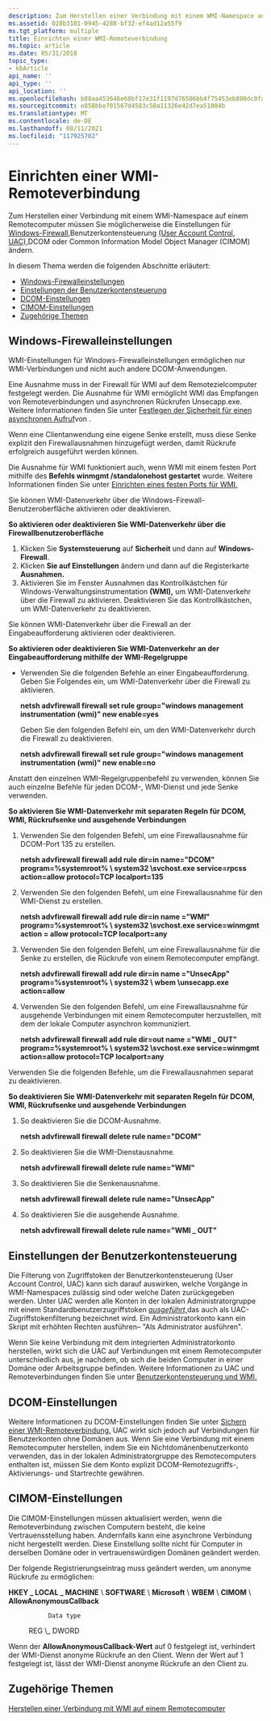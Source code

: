 ```yaml
---
description: Zum Herstellen einer Verbindung mit einem WMI-Namespace auf einem Remotecomputer müssen Sie möglicherweise die Einstellungen für Windows-Firewall, Benutzerkontensteuerung (User Account Control, UAC), DCOM oder Common Information Model Object Manager (CIMOM) ändern.
ms.assetid: 028b3101-0945-4288-bf32-ef4ad12a55f9
ms.tgt_platform: multiple
title: Einrichten einer WMI-Remoteverbindung
ms.topic: article
ms.date: 05/31/2018
topic_type:
- kbArticle
api_name: ''
api_type: ''
api_location: ''
ms.openlocfilehash: b88aa453646e60bf17e31f1197d76506bb4f75453eb800dc0fa272946a3bf8df
ms.sourcegitcommit: e858bbe701567d4583c50a11326e42d7ea51804b
ms.translationtype: MT
ms.contentlocale: de-DE
ms.lasthandoff: 08/11/2021
ms.locfileid: "117925702"
---
```

# <a name="setting-up-a-remote-wmi-connection"></a>Einrichten einer WMI-Remoteverbindung

Zum Herstellen einer Verbindung mit einem WMI-Namespace auf einem Remotecomputer müssen Sie möglicherweise die Einstellungen für [Windows-Firewall,](/previous-versions/windows/it-pro/windows-server-2008-R2-and-2008/cc754274(v=ws.11))Benutzerkontensteuerung [(User Account Control, UAC),](/previous-versions/aa905108(v=msdn.10))DCOM oder Common Information Model Object Manager (CIMOM) ändern.

In diesem Thema werden die folgenden Abschnitte erläutert:

-   [Windows-Firewalleinstellungen](#windows-firewall-settings)
-   [Einstellungen der Benutzerkontensteuerung](#user-account-control-settings)
-   [DCOM-Einstellungen](#dcom-settings)
-   [CIMOM-Einstellungen](#cimom-settings)
-   [Zugehörige Themen](#related-topics)

## <a name="windows-firewall-settings"></a>Windows-Firewalleinstellungen

WMI-Einstellungen für Windows-Firewalleinstellungen ermöglichen nur WMI-Verbindungen und nicht auch andere DCOM-Anwendungen.

Eine Ausnahme muss in der Firewall für WMI auf dem Remotezielcomputer festgelegt werden. Die Ausnahme für WMI ermöglicht WMI das Empfangen von Remoteverbindungen und asynchronen Rückrufen Unsecapp.exe. Weitere Informationen finden Sie unter [Festlegen der Sicherheit für einen asynchronen Aufruf](setting-security-on-an-asynchronous-call.md)von .

Wenn eine Clientanwendung eine eigene Senke erstellt, muss diese Senke explizit den Firewallausnahmen hinzugefügt werden, damit Rückrufe erfolgreich ausgeführt werden können.

Die Ausnahme für WMI funktioniert auch, wenn WMI mit einem festen Port mithilfe des **Befehls winmgmt /standalonehost gestartet** wurde. Weitere Informationen finden Sie unter [Einrichten eines festen Ports für WMI.](setting-up-a-fixed-port-for-wmi.md)

Sie können WMI-Datenverkehr über die Windows-Firewall-Benutzeroberfläche aktivieren oder deaktivieren.

**So aktivieren oder deaktivieren Sie WMI-Datenverkehr über die Firewallbenutzeroberfläche**

1.  Klicken Sie **Systemsteuerung** auf **Sicherheit** und dann auf **Windows-Firewall**.
2.  Klicken **Sie auf Einstellungen** ändern und dann auf die Registerkarte **Ausnahmen.**
3.  Aktivieren Sie im Fenster Ausnahmen das Kontrollkästchen für Windows-Verwaltungsinstrumentation **(WMI),** um WMI-Datenverkehr über die Firewall zu aktivieren. Deaktivieren Sie das Kontrollkästchen, um WMI-Datenverkehr zu deaktivieren.

Sie können WMI-Datenverkehr über die Firewall an der Eingabeaufforderung aktivieren oder deaktivieren.

**So aktivieren oder deaktivieren Sie WMI-Datenverkehr an der Eingabeaufforderung mithilfe der WMI-Regelgruppe**

-   Verwenden Sie die folgenden Befehle an einer Eingabeaufforderung. Geben Sie Folgendes ein, um WMI-Datenverkehr über die Firewall zu aktivieren.

    **netsh advfirewall firewall set rule group="windows management instrumentation (wmi)" new enable=yes**

    Geben Sie den folgenden Befehl ein, um den WMI-Datenverkehr durch die Firewall zu deaktivieren.

    **netsh advfirewall firewall set rule group="windows management instrumentation (wmi)" new enable=no**

Anstatt den einzelnen WMI-Regelgruppenbefehl zu verwenden, können Sie auch einzelne Befehle für jeden DCOM-, WMI-Dienst und jede Senke verwenden.

**So aktivieren Sie WMI-Datenverkehr mit separaten Regeln für DCOM, WMI, Rückrufsenke und ausgehende Verbindungen**

1.  Verwenden Sie den folgenden Befehl, um eine Firewallausnahme für DCOM-Port 135 zu erstellen.

    **netsh advfirewall firewall add rule dir=in name="DCOM" program=%systemroot% \\ system32 \\svchost.exe service=rpcss action=allow protocol=TCP localport=135**

2.  Verwenden Sie den folgenden Befehl, um eine Firewallausnahme für den WMI-Dienst zu erstellen.

    **netsh advfirewall firewall add rule dir=in name ="WMI" program=%systemroot% \\ system32 \\svchost.exe service=winmgmt action = allow protocol=TCP localport=any**

3.  Verwenden Sie den folgenden Befehl, um eine Firewallausnahme für die Senke zu erstellen, die Rückrufe von einem Remotecomputer empfängt.

    **netsh advfirewall firewall add rule dir=in name ="UnsecApp" program=%systemroot% \\ system32 \\ wbem \\unsecapp.exe action=allow**

4.  Verwenden Sie den folgenden Befehl, um eine Firewallausnahme für ausgehende Verbindungen mit einem Remotecomputer herzustellen, mit dem der lokale Computer asynchron kommuniziert.

    **netsh advfirewall firewall add rule dir=out name ="WMI \_ OUT" program=%systemroot% \\ system32 \\svchost.exe service=winmgmt action=allow protocol=TCP localport=any**

Verwenden Sie die folgenden Befehle, um die Firewallausnahmen separat zu deaktivieren.

**So deaktivieren Sie WMI-Datenverkehr mit separaten Regeln für DCOM, WMI, Rückrufsenke und ausgehende Verbindungen**

1.  So deaktivieren Sie die DCOM-Ausnahme.

    **netsh advfirewall firewall delete rule name="DCOM"**

2.  So deaktivieren Sie die WMI-Dienstausnahme.

    **netsh advfirewall firewall delete rule name="WMI"**

3.  So deaktivieren Sie die Senkenausnahme.

    **netsh advfirewall firewall delete rule name="UnsecApp"**

4.  So deaktivieren Sie die ausgehende Ausnahme.

    **netsh advfirewall firewall delete rule name="WMI \_ OUT"**

## <a name="user-account-control-settings"></a>Einstellungen der Benutzerkontensteuerung

Die Filterung von Zugriffstoken der Benutzerkontensteuerung (User Account Control, UAC) kann sich darauf auswirken, welche Vorgänge in WMI-Namespaces zulässig sind oder welche Daten zurückgegeben werden. Unter UAC werden alle Konten in der lokalen Administratorgruppe mit einem Standardbenutzerzugriffstoken [*ausgeführt,*](/windows/desktop/SecGloss/a-gly)das auch als UAC-Zugriffstokenfilterung bezeichnet wird. Ein Administratorkonto kann ein Skript mit erhöhten Rechten ausführen– "Als Administrator ausführen".

Wenn Sie keine Verbindung mit dem integrierten Administratorkonto herstellen, wirkt sich die UAC auf Verbindungen mit einem Remotecomputer unterschiedlich aus, je nachdem, ob sich die beiden Computer in einer Domäne oder Arbeitsgruppe befinden. Weitere Informationen zu UAC und Remoteverbindungen finden Sie unter [Benutzerkontensteuerung und WMI.](user-account-control-and-wmi.md)

## <a name="dcom-settings"></a>DCOM-Einstellungen

Weitere Informationen zu DCOM-Einstellungen finden Sie unter [Sichern einer WMI-Remoteverbindung.](securing-a-remote-wmi-connection.md) UAC wirkt sich jedoch auf Verbindungen für Benutzerkonten ohne Domänen aus. Wenn Sie eine Verbindung mit einem Remotecomputer herstellen, indem Sie ein Nichtdomänenbenutzerkonto verwenden, das in der lokalen Administratorgruppe des Remotecomputers enthalten ist, müssen Sie dem Konto explizit DCOM-Remotezugriffs-, Aktivierungs- und Startrechte gewähren.

## <a name="cimom-settings"></a>CIMOM-Einstellungen

Die CIMOM-Einstellungen müssen aktualisiert werden, wenn die Remoteverbindung zwischen Computern besteht, die keine Vertrauensstellung haben. Andernfalls kann eine asynchrone Verbindung nicht hergestellt werden. Diese Einstellung sollte nicht für Computer in derselben Domäne oder in vertrauenswürdigen Domänen geändert werden.

Der folgende Registrierungseintrag muss geändert werden, um anonyme Rückrufe zu ermöglichen:

**HKEY \_ LOCAL \_ MACHINE** \\ **SOFTWARE** \\ **Microsoft** \\ **WBEM** \\ **CIMOM** \\ **AllowAnonymousCallback**<dl> <dt>

               Data type
</dt> <dd>               REG \_ DWORD</dd> </dl>

Wenn der **AllowAnonymousCallback-Wert** auf 0 festgelegt ist, verhindert der WMI-Dienst anonyme Rückrufe an den Client. Wenn der Wert auf 1 festgelegt ist, lässt der WMI-Dienst anonyme Rückrufe an den Client zu.

## <a name="related-topics"></a>Zugehörige Themen

<dl> <dt>

[Herstellen einer Verbindung mit WMI auf einem Remotecomputer](connecting-to-wmi-on-a-remote-computer.md)
</dt> </dl>

 

 
